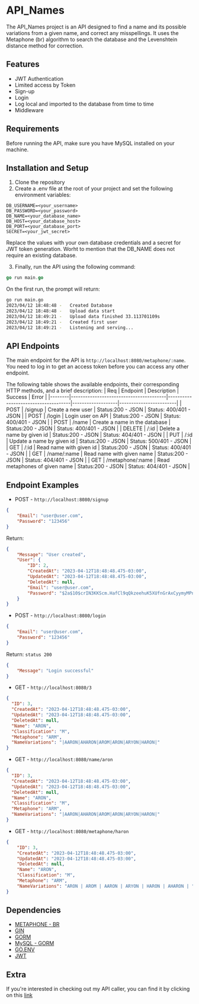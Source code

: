 # API_Names

The API_Names project is an API designed to find a name and its possible variations from a given name, and correct any misspellings. It uses the Metaphone (br) algorithm to search the database and the Levenshtein distance method for correction.

## Features
- JWT Authentication
- Limited access by Token
- Sign-up
- Login
- Log local and imported to the database from time to time
- Middleware

## Requirements
Before running the API, make sure you have MySQL installed on your machine.

## Installation and Setup
1. Clone the repository 
2. Create a .env file at the root of your project and set the following environment variables:
  ```
  DB_USERNAME=<your_username>
  DB_PASSWORD=<your_password>
  DB_NAME=<your_database_name>
  DB_HOST=<your_database_host>
  DB_PORT=<your_database_port>
  SECRET=<your_jwt_secret>
  ```
  Replace the values with your own database credentials and a secret for JWT token generation. Worht to mention that the DB_NAME does not require an existing database.
  
3. Finally, run the API using the following command:
  ```go
  go run main.go
  ```
  On the first run, the prompt will return:
  ```bash
  go run main.go
  2023/04/12 18:48:48 -   Created Database
  2023/04/12 18:48:48 -   Upload data start
  2023/04/12 18:49:21 -   Upload data finished 33.113701109s
  2023/04/12 18:49:21 -   Created first user
  2023/04/12 18:49:21 -   Listening and serving...
  ```

## API Endpoints
The main endpoint for the API is ```http://localhost:8080/metaphone/:name```. You need to log in to get an access token before you can access any other endpoint.

The following table shows the available endpoints, their corresponding HTTP methods, and a brief description:
| Req    | Endpoint                               | Description                         | Success           | Error                  |
|--------|----------------------------------------|-------------------------------------|-------------------|------------------------|
| POST   | /signup                                | Create a new user                   | Status:200 - JSON | Status: 400/401 - JSON |
| POST   | /login                                 | Login user on API                   | Status:200 - JSON | Status: 400/401 - JSON |
| POST   | /name                                  | Create a name in the database       | Status:200 - JSON | Status: 400/401 - JSON |
| DELETE | /:id                                   | Delete a name by given id           | Status:200 - JSON | Status: 404/401 - JSON |
| PUT    | /:id                                   | Update a name by given id           | Status:200 - JSON | Status: 500/401 - JSON |
| GET    | /:id                                   | Read name with given id             | Status:200 - JSON | Status: 400/401 - JSON |
| GET    | /name/:name                            | Read name with given name           | Status:200 - JSON | Status: 404/401 - JSON |
| GET    | /metaphone/:name                       | Read metaphones of given name       | Status:200 - JSON | Status: 404/401 - JSON |


## Endpoint Examples

- POST - ```http://localhost:8080/signup```
```json
{
    "Email": "user@user.com",
    "Password": "123456"
}
```
Return:
```json
{
    "Message": "User created",
    "User": {
        "ID": 2,
        "CreatedAt": "2023-04-12T18:48:48.475-03:00",
        "UpdatedAt": "2023-04-12T18:48:48.475-03:00",
        "DeletedAt": null,
        "Email": "user@user.com",
        "Password": "$2a$10$crIN3KKScm.HafCl9qQkzeehuK5XUfnGrAxCyymyMPnNHkwDwHBVS"
    }
}
```

- POST - ```http://localhost:8080/login```
```json
{
    "Email": "user@user.com",
    "Password": "123456"
}
```
Return: ```status 200```
```json
{
    "Message": "Login successful"
}
```

- GET - ```http://localhost:8080/3```
```json
{
  "ID": 3,
  "CreatedAt": "2023-04-12T18:48:48.475-03:00",
  "UpdatedAt": "2023-04-12T18:48:48.475-03:00",
  "DeletedAt": null,
  "Name": "ARON",
  "Classification": "M",
  "Metaphone": "ARM",
  "NameVariations": "|AARON|AHARON|AROM|ARON|ARYON|HARON|"
}
```

- GET - ```http://localhost:8080/name/aron```
```json
{
  "ID": 3,
  "CreatedAt": "2023-04-12T18:48:48.475-03:00",
  "UpdatedAt": "2023-04-12T18:48:48.475-03:00",
  "DeletedAt": null,
  "Name": "ARON",
  "Classification": "M",
  "Metaphone": "ARM",
  "NameVariations": "|AARON|AHARON|AROM|ARON|ARYON|HARON|"
}
```

- GET - ```http://localhost:8080/metaphone/haron```
```json
{
    "ID": 3,
    "CreatedAt": "2023-04-12T18:48:48.475-03:00",
    "UpdatedAt": "2023-04-12T18:48:48.475-03:00",
    "DeletedAt": null,
    "Name": "ARON",
    "Classification": "M",
    "Metaphone": "ARM",
    "NameVariations": "ARON | AROM | AARON | ARYON | HARON | AHARON | "
}
```
## Dependencies
- [METAPHONE - BR](https://github.com/DanielFillol/metaphone-br)
- [GIN](https://github.com/gin-gonic/gin)
- [GORM](https://gorm.io)
- [MySQL - GORM](https://github.com/go-gorm/mysql)
- [GO.ENV](https://github.com/joho/godotenv)
- [JWT](https://github.com/golang-jwt/jwt)

## Extra
If you're interested in checking out my API caller, you can find it by clicking on this [link](https://github.com/DanielFillol/API_Caller)
